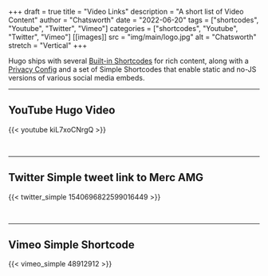 +++
draft = true
title = "Video Links"
description = "A short list of Video Content"
author = "Chatsworth"
date = "2022-06-20"
tags =  ["shortcodes", "Youtube", "Twitter", "Vimeo"]
categories = ["shortcodes", "Youtube", "Twitter", "Vimeo"]
[[images]]
  src = "img/main/logo.jpg"
  alt = "Chatsworth"
  stretch = "Vertical"
+++

Hugo ships with several [Built-in Shortcodes](https://gohugo.io/content-management/shortcodes/#use-hugo-s-built-in-shortcodes) for rich content, along with a [Privacy Config](https://gohugo.io/about/hugo-and-gdpr/) and a set of Simple Shortcodes that enable static and no-JS versions of various social media embeds.
<!--more-->
---

## YouTube Hugo Video

{{< youtube kiL7xoCNrgQ >}}

<br>

---

## Twitter Simple tweet link to Merc AMG

{{< twitter_simple 1540696822599016449 >}}

<br>

---

## Vimeo Simple Shortcode

{{< vimeo_simple 48912912 >}}
